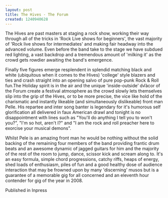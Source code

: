```yaml
---
layout: post
title: The Hives - The Forum
created: 1240940628
---
```

<p>The Hives are past masters at staging a rock show, working their way through all of the tricks in &#39;Rock Live shows for beginners&#39;, the vast majority of &#39;Rock live shows for intermediates&#39; and making fair headway into the advanced volume. Even before the band take to the stage we have subdued red lighting, a vast backdrop and a tremendous amount of &#39;milking it&#39; as the crowd gets rowdier awaiting the band&#39;s emergence.</p><p>Finally five figures emerge resplendent in splendid matching black and white (ubiquitous when it comes to the Hives) &#39;college&#39; style blazers and ties and crash straight into an opening salvo of pure pop-punk Rock &amp; Roll fun.The Holiday spirit is in the air and the unique &#39;inside-outside&#39; d&radic;àcor of the Forum create a festival atmosphere as the crowd slowly lets themselves slip into the grip of the Hives, or to be more precise, the vice like hold of the charismatic and instantly likeable (and simultaneously dislikeable) front man Pelle. His repartee and inter song banter is legendary for it&#39;s humorous self glorification all delivered in faux American drawl and tonight is no disappointment with lines such as &quot;You&#39;ll do anything I tell you to won&#39;t you?&quot;, &quot;I&#39;m so hot, aren&#39;t I?&quot; and &quot;I am the rock and roll preacher here to exorcise your musical demons&quot;.</p><p>Whilst Pele is an amazing front man he would be nothing without the solid backing of the remaining four members of the band providing frantic drum beats and an awesome dynamic of jagged guitars for him and the majority of the rest of the room to jump, dance, scissor kick and scream along to. It&#39;s an easy formula, simple chord progressions, catchy riffs, heaps of energy, shed loads of enthusiasm, piles of fun and a good healthy dose of audience interaction that may be frowned upon by many &#39;discerning&#39; musos but is a guarantee of a memorable gig for all concerned and an eleventh hour contender for gig of the year in 2008.</p><p>Published in Inpress</p>
